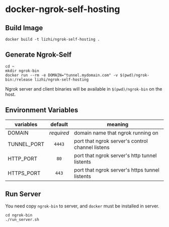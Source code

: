 # docker-ngrok-self-hosting

## Build Image
```
docker build -t lizhi/ngrok-self-hosting .
```

## Generate Ngrok-Self
```
cd ~
mkdir ngrok-bin
docker run --rm -e DOMAIN="tunnel.mydomain.com" -v $(pwd)/ngrok-bin:/release lizhi/ngrok-self-hosting
```
Ngrok server and client binaries will be available in `$(pwd)/ngrok-bin` on the host.

## Environment Variables
| variables   |  default   | meaning                                  |
| ----------- | :--------: | ---------------------------------------- |
| DOMAIN      | *required* | domain name that ngrok running on        |
| TUNNEL_PORT |   `4443`   | port that ngrok server's control channel listens |
| HTTP_PORT   |    `80`    | port that ngrok server's http tunnel listents |
| HTTPS_PORT  |   `443`    | port that ngrok server's https tunnel listents |

## Run Server
You need copy `ngrok-bin` to server, and `docker` must be installed in server.
```
cd ngrok-bin
./run_server.sh
```
